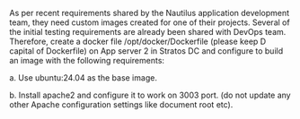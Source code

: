 As per recent requirements shared by the Nautilus application development team, they need custom images created for one of their projects. Several of the initial testing requirements are already been shared with DevOps team. Therefore, create a docker file /opt/docker/Dockerfile (please keep D capital of Dockerfile) on App server 2 in Stratos DC and configure to build an image with the following requirements:



a. Use ubuntu:24.04 as the base image.


b. Install apache2 and configure it to work on 3003 port. (do not update any other Apache configuration settings like document root etc).